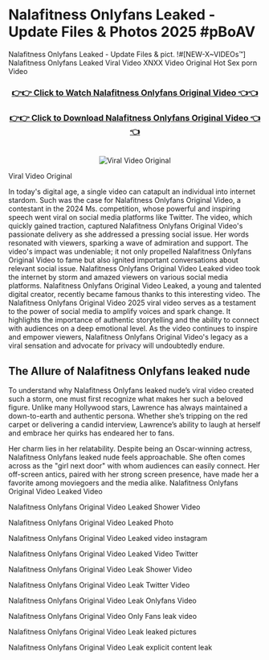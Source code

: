 # Nalafitness Onlyfans Leaked - Update Files & Photos 2025 #pBoAV

Nalafitness Onlyfans Leaked - Update Files & pict. !#[NEW-X~VIDEOs™] Nalafitness Onlyfans Leaked Viral Video XNXX Video Original Hot Sex porn Video
<br>
<div align="center">
<h3><a href="https://links2leaks.com?utm_source=nalafitness&utm_medium=gitlong" rel="nofollow">👉👉 Click to Watch Nalafitness Onlyfans Original Video 👈👈</a></h3>
<h3><a href="https://links2leaks.com?utm_source=nalafitness&utm_medium=gitlong" rel="nofollow">👉👉 Click to Download Nalafitness Onlyfans Original Video 👈👈</a></h3>
<br>
<a href="https://links2leaks.com?utm_source=nalafitness&utm_medium=gitlong" rel="nofollow"><img src="https://i.ibb.co/Gkj2r4b/banner.png" alt="Viral Video Original" style="max-width: 100%; display: inline-block;" data-target="animated-image.originalImage"></a>
</div>

Viral Video Original

In today's digital age, a single video can catapult an individual into internet stardom. Such was the case for Nalafitness Onlyfans Original Video, a contestant in the 2024 Ms. competition, whose powerful and inspiring speech went viral on social media platforms like Twitter.
The video, which quickly gained traction, captured Nalafitness Onlyfans Original Video's passionate delivery as she addressed a pressing social issue. Her words resonated with viewers, sparking a wave of admiration and support. The video's impact was undeniable; it not only propelled Nalafitness Onlyfans Original Video to fame but also ignited important conversations about relevant social issue.
Nalafitness Onlyfans Original Video Leaked video took the internet by storm and amazed viewers on various social media platforms. Nalafitness Onlyfans Original Video Leaked, a young and talented digital creator, recently became famous thanks to this interesting video.
The Nalafitness Onlyfans Original Video 2025 viral video serves as a testament to the power of social media to amplify voices and spark change. It highlights the importance of authentic storytelling and the ability to connect with audiences on a deep emotional level. As the video continues to inspire and empower viewers, Nalafitness Onlyfans Original Video's legacy as a viral sensation and advocate for privacy will undoubtedly endure.

<h2>The Allure of Nalafitness Onlyfans leaked nude</h2>


To understand why Nalafitness Onlyfans leaked nude’s viral video created such a storm, one must first recognize what makes her such a beloved figure. Unlike many Hollywood stars, Lawrence has always maintained a down-to-earth and authentic persona. Whether she’s tripping on the red carpet or delivering a candid interview, Lawrence’s ability to laugh at herself and embrace her quirks has endeared her to fans.

Her charm lies in her relatability. Despite being an Oscar-winning actress, Nalafitness Onlyfans leaked nude feels approachable. She often comes across as the "girl next door" with whom audiences can easily connect. Her off-screen antics, paired with her strong screen presence, have made her a favorite among moviegoers and the media alike.
Nalafitness Onlyfans Original Video Leaked Video

Nalafitness Onlyfans Original Video Leaked Shower Video

Nalafitness Onlyfans Original Video Leaked Photo

Nalafitness Onlyfans Original Video Leaked video instagram

Nalafitness Onlyfans Original Video Leaked Video Twitter

Nalafitness Onlyfans Original Video Leak Shower Video

Nalafitness Onlyfans Original Video Leak Twitter Video

Nalafitness Onlyfans Original Video Leak Onlyfans Video

Nalafitness Onlyfans Original Video Only Fans leak video

Nalafitness Onlyfans Original Video Leak leaked pictures

Nalafitness Onlyfans Original Video Leak explicit content leak